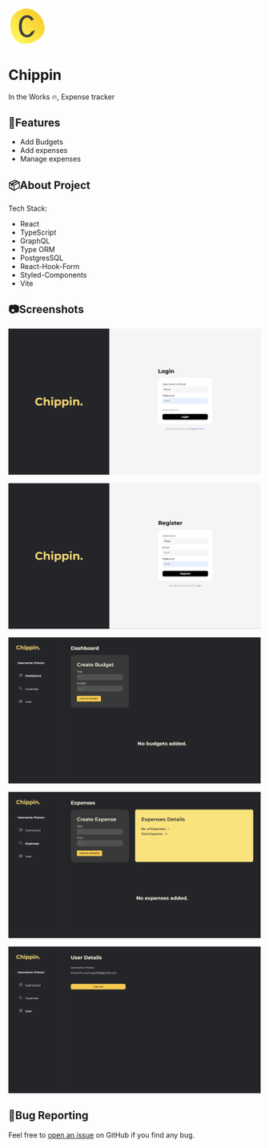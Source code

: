 <img src="https://github.com/pranavgoel29/Chippin/blob/9ddd4f431e393226d1c927387a244f7d882833e2/client/src/assets/favicon.svg" alt="logo" width="15%" />

# Chippin

In the Works 🔥,
Expense tracker


## 🚀Features

- Add Budgets
- Add expenses
- Manage expenses

## 📦About Project

Tech Stack:

- React
- TypeScript
- GraphQL
- Type ORM
- PostgresSQL
- React-Hook-Form
- Styled-Components
- Vite


## 📷Screenshots
![Login Page Screenshot](./screenshots/login.png)

![Register Page Screenshot](./screenshots/register.png)

![Dashboard Page Screenshot](./screenshots/dashboard.png)

![Expenses Page Screenshot](./screenshots/expenses.png)

![User Page Screenshot](./screenshots/userpage.png)
## 🐛Bug Reporting

Feel free to [open an issue](https://github.com/pranavgoel29/Chippin/issues) on GitHub if you find any bug.
